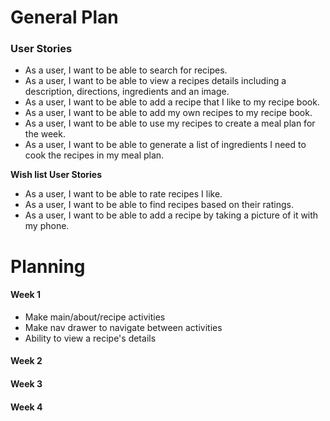 General Plan
======




### User Stories
* As a user, I want to be able to search for recipes.
* As a user, I want to be able to view a recipes details including a description, directions, ingredients and an image.
* As a user, I want to be able to add a recipe that I like to my recipe book.
* As a user, I want to be able to add my own recipes to my recipe book.
* As a user, I want to be able to use my recipes to create a meal plan for the week.
* As a user, I want to be able to generate a list of ingredients I need to cook the recipes in my meal plan.


**Wish list User Stories**
* As a user, I want to be able to rate recipes I like.
* As a user, I want to be able to find recipes based on their ratings.
* As a user, I want to be able to add a recipe by taking a picture of it with my phone.


Planning
======

#### Week 1
* Make main/about/recipe activities
* Make nav drawer to navigate between activities
* Ability to view a recipe's details


#### Week 2

#### Week 3

#### Week 4